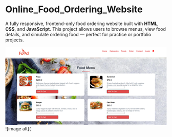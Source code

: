 # Online_Food_Ordering_Website
A fully responsive, frontend-only food ordering website built with **HTML**, **CSS**, and **JavaScript**. This project allows users to browse menus, view food details, and simulate ordering food — perfect for practice or portfolio projects.


![image alt](https://github.com/DS123-ally/Online_Food_Ordering_Website/blob/a365ff7c54ae35b7597443421416c3b728771647/Screenshot%202025-07-01%20203243.png)
![image alt](




